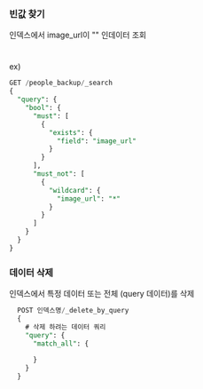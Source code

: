 ###  빈값 찾기 

인덱스에서 image_url이 "" 인데이터 조회
#
ex) 
```sql
GET /people_backup/_search
{
  "query": {
    "bool": {
      "must": [
        {
          "exists": {
            "field": "image_url"
          }
        }
      ],
      "must_not": [
        {
          "wildcard": {
            "image_url": "*"
          }
        }
      ]
    }
  }
}
```

### 데이터 삭제 
인덱스에서 특정 데이터 또는 전체 (query 데이터)를 삭제
```sql
  POST 인덱스명/_delete_by_query
  {
    # 삭제 하려는 데이터 쿼리
    "query": {
      "match_all": {
        
      }
    }
  }
```